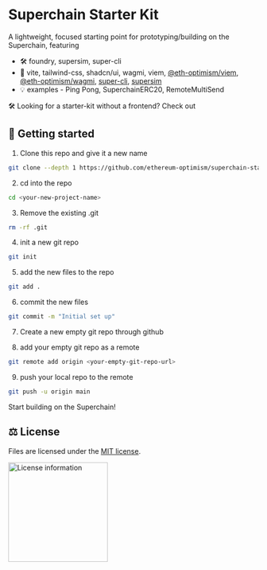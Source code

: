 # Superchain Starter Kit

A lightweight, focused starting point for prototyping/building on the Superchain, featuring

- 🛠 foundry, supersim, super-cli
- 🎨 vite, tailwind-css, shadcn/ui, wagmi, viem, [@eth-optimism/viem](https://github.com/ethereum-optimism/ecosystem/tree/main/packages/viem), [@eth-optimism/wagmi](https://github.com/ethereum-optimism/ecosystem/tree/main/packages/wagmi), [super-cli](https://github.com/ethereum-optimism/super-cli), [supersim](https://github.com/ethereum-optimism/supersim)
- 💡 examples - Ping Pong, SuperchainERC20, RemoteMultiSend

🛠 Looking for a starter-kit without a frontend? Check out

## 🚀 Getting started
1. Clone this repo and give it a new name
```bash
git clone --depth 1 https://github.com/ethereum-optimism/superchain-starter.git <your-new-project-name>
```
2. cd into the repo
```bash
cd <your-new-project-name>
```
3. Remove the existing .git
```bash
rm -rf .git
```
4. init a new git repo
```bash
git init
```
5. add the new files to the repo
```bash
git add .
```
6. commit the new files
```bash
git commit -m "Initial set up"
```
7. Create a new empty git repo through github

8. add your empty git repo as a remote
```bash
git remote add origin <your-empty-git-repo-url>
```
9. push your local repo to the remote
```bash
git push -u origin main
```

Start building on the Superchain!

## ⚖️ License

Files are licensed under the [MIT license](./LICENSE).

<a href="./LICENSE"><img src="https://user-images.githubusercontent.com/35039927/231030761-66f5ce58-a4e9-4695-b1fe-255b1bceac92.png" alt="License information" width="200" /></a>
